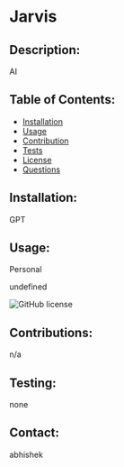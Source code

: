  # Jarvis
  
## Description: 
   AI

## Table of Contents: 
- [Installation](#installation)
- [Usage](#usage)
- [Contribution](#contribution)
- [Tests](#tests)
- [License](#license)
- [Questions](#questions)
   
## Installation: 
   GPT
  
## Usage: 
   Personal

undefined

![GitHub license](https://img.shields.io/badge/license-MIT-blue.svg)
  
## Contributions: 
   n/a
   
## Testing: 
   none
   
## Contact: 
   abhishek